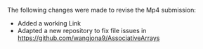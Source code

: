 The following changes were made to revise the Mp4 submission:
  - Added a working Link
  - Adapted a new repository to fix file issues in https://github.com/wangjona9/AssociativeArrays
